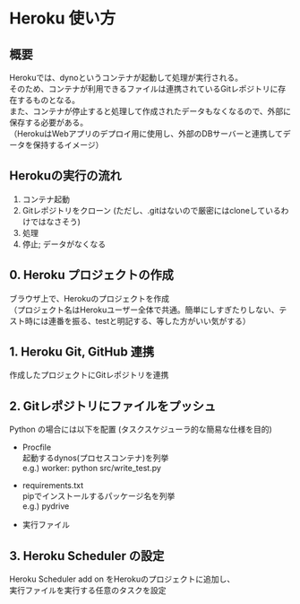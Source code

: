 # Heroku 使い方

## 概要
Herokuでは、dynoというコンテナが起動して処理が実行される。<br/>
そのため、コンテナが利用できるファイルは連携されているGitレポジトリに存在するものとなる。<br/>
また、コンテナが停止すると処理して作成されたデータもなくなるので、外部に保存する必要がある。<br/>
（HerokuはWebアプリのデプロイ用に使用し、外部のDBサーバーと連携してデータを保持するイメージ）


## Herokuの実行の流れ
1. コンテナ起動
2. Gitレポジトリをクローン (ただし、.gitはないので厳密にはcloneしているわけではなさそう)
3. 処理
4. 停止; データがなくなる


## 0. Heroku プロジェクトの作成
ブラウザ上で、Herokuのプロジェクトを作成<br/>
（プロジェクト名はHerokuユーザー全体で共通。簡単にしすぎたりしない、テスト時には連番を振る、testと明記する、等した方がいい気がする）

## 1. Heroku Git, GitHub 連携
作成したプロジェクトにGitレポジトリを連携

## 2. Gitレポジトリにファイルをプッシュ
Python の場合には以下を配置 (タスクスケジューラ的な簡易な仕様を目的)

* Procfile<br/>
    起動するdynos(プロセスコンテナ)を列挙<br/>
    e.g.) worker: python src/write_test.py

* requirements.txt<br/>
    pipでインストールするパッケージ名を列挙<br/>
    e.g.) pydrive

* 実行ファイル

## 3. Heroku Scheduler の設定
Heroku Scheduler add on をHerokuのプロジェクトに追加し、<br/>
実行ファイルを実行する任意のタスクを設定
